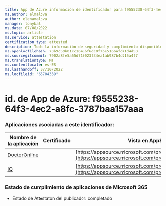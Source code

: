 ```yaml
---
title: App de Azure información de identificador para f9555238-64f3-4ec2-a8fc-3787baa157aaa
ms.author: elmalova
author: elenamalova
manager: tonybal
ms.date: 07/08/2022
ms.topic: article
ms.service: attestation
certification_type: attested
description: Toda la información de seguridad y cumplimiento disponible para f9555238-64f3-4ec2-a8fc-3787baa157aa.
ms.openlocfilehash: 73b9c59b01cc1645bf6dc0f7be5166afd41d4d53
ms.sourcegitcommit: 7902a8fe5a55d715023f34ea1ab987b4d715a4f7
ms.translationtype: MT
ms.contentlocale: es-ES
ms.lasthandoff: 07/10/2022
ms.locfileid: "66704339"
---
```

# <a name="azure-app-id-f9555238-64f3-4ec2-a8fc-3787baa157aa"></a>id. de App de Azure: f9555238-64f3-4ec2-a8fc-3787baa157aaa


### <a name="apps-associated-with-this-id"></a>Aplicaciones asociadas a este identificador:
| **Nombre de la aplicación** | **Certificado** | **Vista en AppSource** |
|--------------|---------------|-----------------------|
| [DoctorOnline](../forward/WA200004082.md) |  | [https://appsource.microsoft.com/product/office/WA200004082](https://appsource.microsoft.com/product/office/WA200004082) |
| [IQ](../forward/WA200004126.md) |  | [https://appsource.microsoft.com/product/office/WA200004126](https://appsource.microsoft.com/product/office/WA200004126) |

### <a name="microsoft-365-app-compliance-status"></a>Estado de cumplimiento de aplicaciones de Microsoft 365
- Estado de Attestaton del publicador: completado
